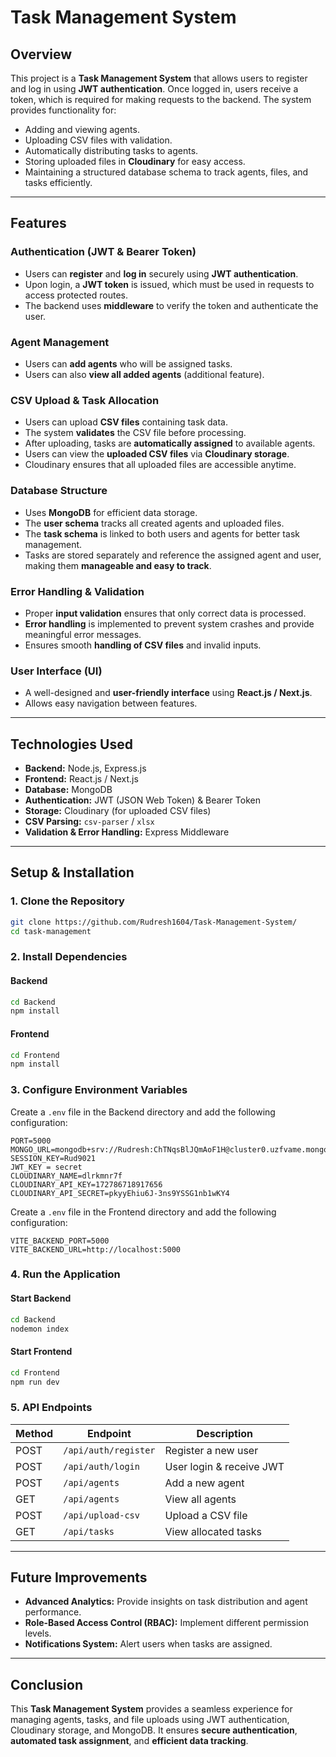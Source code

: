 # Task Management System

## Overview

This project is a **Task Management System** that allows users to register and log in using **JWT authentication**. Once logged in, users receive a token, which is required for making requests to the backend. The system provides functionality for:

- Adding and viewing agents.
- Uploading CSV files with validation.
- Automatically distributing tasks to agents.
- Storing uploaded files in **Cloudinary** for easy access.
- Maintaining a structured database schema to track agents, files, and tasks efficiently.

---

## Features

### **Authentication (JWT & Bearer Token)**

- Users can **register** and **log in** securely using **JWT authentication**.
- Upon login, a **JWT token** is issued, which must be used in requests to access protected routes.
- The backend uses **middleware** to verify the token and authenticate the user.

### **Agent Management**

- Users can **add agents** who will be assigned tasks.
- Users can also **view all added agents** (additional feature).

### **CSV Upload & Task Allocation**

- Users can upload **CSV files** containing task data.
- The system **validates** the CSV file before processing.
- After uploading, tasks are **automatically assigned** to available agents.
- Users can view the **uploaded CSV files** via **Cloudinary storage**.
- Cloudinary ensures that all uploaded files are accessible anytime.

### **Database Structure**

- Uses **MongoDB** for efficient data storage.
- The **user schema** tracks all created agents and uploaded files.
- The **task schema** is linked to both users and agents for better task management.
- Tasks are stored separately and reference the assigned agent and user, making them **manageable and easy to track**.

### **Error Handling & Validation**

- Proper **input validation** ensures that only correct data is processed.
- **Error handling** is implemented to prevent system crashes and provide meaningful error messages.
- Ensures smooth **handling of CSV files** and invalid inputs.

### **User Interface (UI)**

- A well-designed and **user-friendly interface** using **React.js / Next.js**.
- Allows easy navigation between features.

---

## Technologies Used

- **Backend:** Node.js, Express.js
- **Frontend:** React.js / Next.js
- **Database:** MongoDB
- **Authentication:** JWT (JSON Web Token) & Bearer Token
- **Storage:** Cloudinary (for uploaded CSV files)
- **CSV Parsing:** `csv-parser` / `xlsx`
- **Validation & Error Handling:** Express Middleware

---

## Setup & Installation

### **1. Clone the Repository**

```sh
git clone https://github.com/Rudresh1604/Task-Management-System/
cd task-management
```

### **2. Install Dependencies**

#### **Backend**

```sh
cd Backend
npm install
```

#### **Frontend**

```sh
cd Frontend
npm install
```

### **3. Configure Environment Variables**

Create a `.env` file in the Backend directory and add the following configuration:

```env
PORT=5000
MONGO_URL=mongodb+srv://Rudresh:ChTNqsBlJQmAoF1H@cluster0.uzfvame.mongodb.net/Task
SESSION_KEY=Rud9021
JWT_KEY = secret
CLOUDINARY_NAME=dlrkmnr7f
CLOUDINARY_API_KEY=172786718917656
CLOUDINARY_API_SECRET=pkyyEhiu6J-3ns9YSSG1nb1wKY4
```

Create a `.env` file in the Frontend directory and add the following configuration:

```env
VITE_BACKEND_PORT=5000
VITE_BACKEND_URL=http://localhost:5000

```

### **4. Run the Application**

#### **Start Backend**

```sh
cd Backend
nodemon index
```

#### **Start Frontend**

```sh
cd Frontend
npm run dev
```

### **5. API Endpoints**

| Method | Endpoint             | Description              |
| ------ | -------------------- | ------------------------ |
| POST   | `/api/auth/register` | Register a new user      |
| POST   | `/api/auth/login`    | User login & receive JWT |
| POST   | `/api/agents`        | Add a new agent          |
| GET    | `/api/agents`        | View all agents          |
| POST   | `/api/upload-csv`    | Upload a CSV file        |
| GET    | `/api/tasks`         | View allocated tasks     |

---

## Future Improvements

- **Advanced Analytics:** Provide insights on task distribution and agent performance.
- **Role-Based Access Control (RBAC):** Implement different permission levels.
- **Notifications System:** Alert users when tasks are assigned.

---

## Conclusion

This **Task Management System** provides a seamless experience for managing agents, tasks, and file uploads using JWT authentication, Cloudinary storage, and MongoDB. It ensures **secure authentication**, **automated task assignment**, and **efficient data tracking**.



